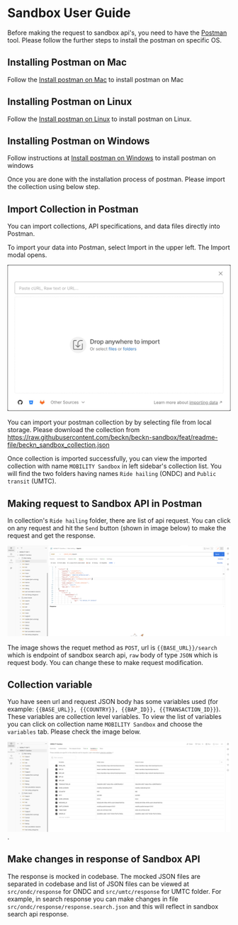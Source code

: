 # Sandbox User Guide

Before making the request to sandbox api's, you need to have the [Postman](https://www.postman.com/downloads/) tool. Please follow the further steps to install the postman on specific OS.

## Installing Postman on Mac

Follow the [Install postman on Mac](https://learning.postman.com/docs/getting-started/installation-and-updates/#installing-postman-on-mac) to install postman on Mac

## Installing Postman on Linux

Follow the [Install postman on Linux](https://learning.postman.com/docs/getting-started/installation-and-updates/#installing-postman-on-linux) to install postman on Linux.

## Installing Postman on Windows

Follow instructions at [Install postman on Windows](https://learning.postman.com/docs/getting-started/installation-and-updates/#installing-postman-on-windows) to install postman on windows

Once you are done with the installation process of postman. Please import the collection using below step.

## Import Collection in Postman

You can import collections, API specifications, and data files directly into Postman.

To import your data into Postman, select Import in the upper left. The Import modal opens.

![Import data](user_guide/images/import-export-import-ui-v10-3.jpg "Import collection")

You can import your postman collection by by selecting file from local storage. Please download the collection from <https://raw.githubusercontent.com/beckn/beckn-sandbox/feat/readme-file/beckn_sandbox_collection.json>

Once collection is imported successfully, you can view the imported collection with name `MOBILITY Sandbox` in left sidebar's collection list. You will find the two folders having names `Ride hailing` (ONDC) and `Public transit` (UMTC).

## Making request to Sandbox API in Postman

In collection's `Ride hailing` folder, there are list of api request. You can click on any request and hit the `Send` button (shown in image below) to make the request and get the response.

![Make request](user_guide/images/postman_making_request.png "Making request in Postman")

The image shows the requet method as `POST`, url is `{{BASE_URL}}/search` which is endpoint of sandbox search api, `raw` body of type `JSON` which is request body. You can change these to make request modification.

## Collection variable

Yuo have seen url and request JSON body has some variables used (for example: `{{BASE_URL}}, {{COUNTRY}}, {{BAP_ID}}, {{TRANSACTION_ID}}`). These variables are collection level variables. To view the list of variables you can click on collection name `MOBILITY Sandbox` and choose the `variables` tab. Please check the image below.

![Postman collection variable](user_guide/images/postman_collection_variable.png "Making request in Postman").

## Make changes in response of Sandbox API

The response is mocked in codebase. The mocked JSON files are separated in codebase and list of JSON files can be viewed at `src/ondc/response` for ONDC and `src/umtc/response` for UMTC folder. For example, in search response you can make changes in file `src/ondc/response/response.search.json` and this will reflect in sandbox search api response.

